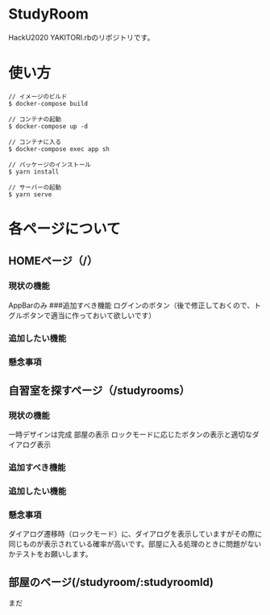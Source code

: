 # StudyRoom
HackU2020 YAKITORI.rbのリポジトリです。
# 使い方
```
// イメージのビルド
$ docker-compose build

// コンテナの起動
$ docker-compose up -d

// コンテナに入る
$ docker-compose exec app sh

// パッケージのインストール
$ yarn install

// サーバーの起動
$ yarn serve
```
# 各ページについて
## HOMEページ（/）
### 現状の機能
AppBarのみ
###追加すべき機能
ログインのボタン（後で修正しておくので、トグルボタンで適当に作っておいて欲しいです）
### 追加したい機能
### 懸念事項

## 自習室を探すページ（/studyrooms）
### 現状の機能
一時デザインは完成
部屋の表示
ロックモードに応じたボタンの表示と適切なダイアログ表示
###  追加すべき機能
### 追加したい機能
### 懸念事項
ダイアログ遷移時（ロックモード）に、ダイアログを表示していますがその際に同じものが表示されている確率が高いです。部屋に入る処理のときに問題がないかテストをお願いします。

## 部屋のページ(/studyroom/:studyroomId)
まだ
